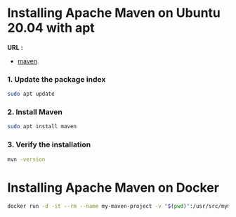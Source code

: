 # Installing Apache Maven on Ubuntu 20.04 with apt
**URL :** 
- [maven](https://linuxize.com/post/how-to-install-apache-maven-on-ubuntu-20-04/).
### 1. Update the package index
``` sh
sudo apt update
```
### 2. Install Maven
``` sh
sudo apt install maven
```
### 3. Verify the installation
``` sh
mvn -version
```
# Installing Apache Maven on Docker
``` sh
docker run -d -it --rm --name my-maven-project -v "$(pwd)":/usr/src/mymaven -w /usr/src/mymaven maven:3.3-jdk-8
```
